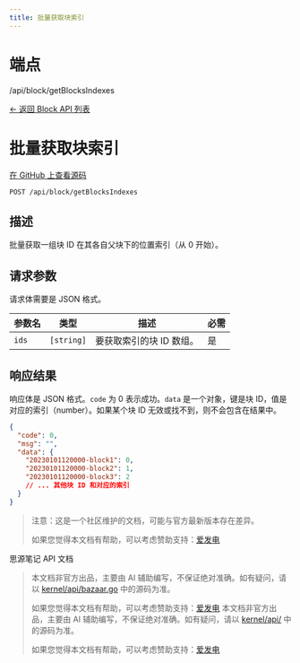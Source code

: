 ```yaml
---
title: 批量获取块索引
---
```

# 端点

/api/block/getBlocksIndexes

[← 返回 Block API 列表](../pages/block.html)

# 批量获取块索引

[在 GitHub 上查看源码](https://github.com/siyuan-note/siyuan/blob/master/kernel/api/block.go#L475)

`POST /api/block/getBlocksIndexes`

## 描述

批量获取一组块 ID 在其各自父块下的位置索引（从 0 开始）。

## 请求参数

请求体需要是 JSON 格式。

| 参数名 | 类型 | 描述 | 必需 |
| --- | --- | --- | --- |
| `ids` | `[string]` | 要获取索引的块 ID 数组。 | 是 |

## 响应结果

响应体是 JSON 格式。`code` 为 0 表示成功。`data` 是一个对象，键是块 ID，值是对应的索引（number）。如果某个块 ID 无效或找不到，则不会包含在结果中。

```json
{
  "code": 0,
  "msg": "",
  "data": {
    "20230101120000-block1": 0,
    "20230101120000-block2": 1,
    "20230101120000-block3": 2
    // ... 其他块 ID 和对应的索引
  }
}
```

> 注意：这是一个社区维护的文档，可能与官方最新版本存在差异。
> 
> 如果您觉得本文档有帮助，可以考虑赞助支持：[爱发电](https://afdian.com/a/leolee9086?tab=feed)

思源笔记 API 文档
> 本文档非官方出品，主要由 AI 辅助编写，不保证绝对准确。如有疑问，请以 [kernel/api/bazaar.go](https://github.com/siyuan-note/siyuan/blob/master/kernel/api/bazaar.go) 中的源码为准。
> 
> 如果您觉得本文档有帮助，可以考虑赞助支持：[爱发电](https://afdian.com/a/leolee9086?tab=feed)
> 本文档非官方出品，主要由 AI 辅助编写，不保证绝对准确。如有疑问，请以 [kernel/api/](https://github.com/siyuan-note/siyuan/blob/master/kernel/api/) 中的源码为准。
> 
> 如果您觉得本文档有帮助，可以考虑赞助支持：[爱发电](https://afdian.com/a/leolee9086?tab=feed)
